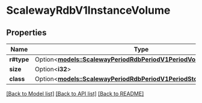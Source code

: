 # ScalewayRdbV1InstanceVolume

## Properties

Name | Type | Description | Notes
------------ | ------------- | ------------- | -------------
**r#type** | Option<[**models::ScalewayPeriodRdbPeriodV1PeriodVolumePeriodType**](scaleway.rdb.v1.Volume.Type.md)> |  | [optional]
**size** | Option<**i32**> | (in bytes) | [optional]
**class** | Option<[**models::ScalewayPeriodRdbPeriodV1PeriodStorageClass**](scaleway.rdb.v1.StorageClass.md)> |  | [optional]

[[Back to Model list]](../README.md#documentation-for-models) [[Back to API list]](../README.md#documentation-for-api-endpoints) [[Back to README]](../README.md)


